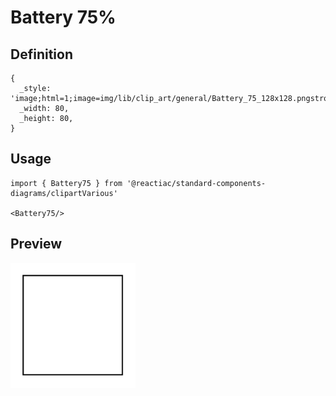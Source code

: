 # Battery 75%

## Definition

```
{
  _style: 'image;html=1;image=img/lib/clip_art/general/Battery_75_128x128.pngstrokeColor=none;',
  _width: 80,
  _height: 80,
}
```

## Usage

```
import { Battery75 } from '@reactiac/standard-components-diagrams/clipartVarious'

<Battery75/>
```

## Preview

<img src="./battery-75.png" width="200"/>
